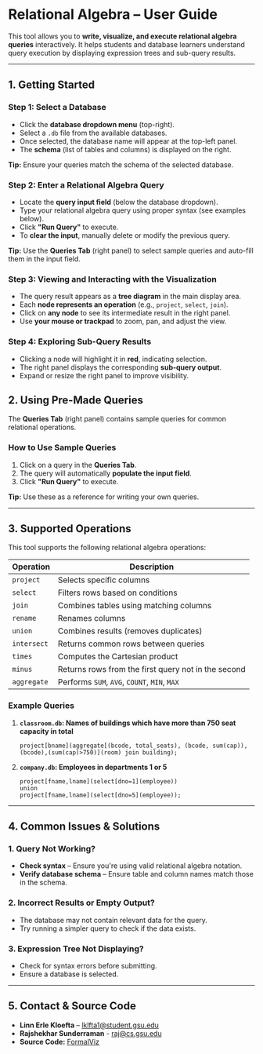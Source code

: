 # **Relational Algebra – User Guide**

This tool allows you to **write, visualize, and execute relational algebra queries** interactively. It helps students and database learners understand query execution by displaying expression trees and sub-query results.

---

## **1. Getting Started**
### **Step 1: Select a Database**
- Click the **database dropdown menu** (top-right).
- Select a `.db` file from the available databases.
- Once selected, the database name will appear at the top-left panel.
- The **schema** (list of tables and columns) is displayed on the right.

**Tip:** Ensure your queries match the schema of the selected database.

### **Step 2: Enter a Relational Algebra Query**
- Locate the **query input field** (below the database dropdown).
- Type your relational algebra query using proper syntax (see examples below).
- Click **"Run Query"** to execute.
- To **clear the input**, manually delete or modify the previous query.

**Tip:** Use the **Queries Tab** (right panel) to select sample queries and auto-fill them in the input field.


### **Step 3: Viewing and Interacting with the Visualization**
- The query result appears as a **tree diagram** in the main display area.
- Each **node represents an operation** (e.g., `project`, `select`, `join`).
- Click on **any node** to see its intermediate result in the right panel.
- Use **your mouse or trackpad** to zoom, pan, and adjust the view.



### **Step 4: Exploring Sub-Query Results**
- Clicking a node will highlight it in **red**, indicating selection.
- The right panel displays the corresponding **sub-query output**.
- Expand or resize the right panel to improve visibility.



## **2. Using Pre-Made Queries**
The **Queries Tab** (right panel) contains sample queries for common relational operations.  

### **How to Use Sample Queries**
1. Click on a query in the **Queries Tab**.
2. The query will automatically **populate the input field**.
3. Click **"Run Query"** to execute.

**Tip:** Use these as a reference for writing your own queries.

---

## **3. Supported Operations**
This tool supports the following relational algebra operations:

| **Operation** | **Description** |
|--------------|----------------|
| `project`   | Selects specific columns |
| `select`    | Filters rows based on conditions |
| `join`      | Combines tables using matching columns |
| `rename`    | Renames columns |
| `union`     | Combines results (removes duplicates) |
| `intersect` | Returns common rows between queries |
| `times`     | Computes the Cartesian product |
| `minus`     | Returns rows from the first query not in the second |
| `aggregate` | Performs `SUM`, `AVG`, `COUNT`, `MIN`, `MAX` |

### **Example Queries**
1. **`classroom.db`: Names of buildings which have more than 750 seat capacity in total**
   ```plaintext
   project[bname](aggregate[(bcode, total_seats), (bcode, sum(cap)), (bcode),(sum(cap)>750)](room) join building);
   ```

2. **`company.db`: Employees in departments 1 or 5**
   ```plaintext
   project[fname,lname](select[dno=1](employee))
   union
   project[fname,lname](select[dno=5](employee));
   ```

---

## **4. Common Issues & Solutions**
### **1. Query Not Working?**
- **Check syntax** – Ensure you're using valid relational algebra notation.
- **Verify database schema** – Ensure table and column names match those in the schema.

### **2. Incorrect Results or Empty Output?**
- The database may not contain relevant data for the query.
- Try running a simpler query to check if the data exists.

### **3. Expression Tree Not Displaying?**
- Check for syntax errors before submitting.
- Ensure a database is selected.

---

## **5. Contact & Source Code**
- **Linn Erle Kloefta** – [lklfta1@student.gsu.edu](mailto:lklfta1@student.gsu.edu)
- **Rajshekhar Sunderraman** - [raj@cs.gsu.edu](mailto:raj@cs.gsu.edu)
- **Source Code:** [FormalViz](https://github.com/linnerlek/FormalViz)
